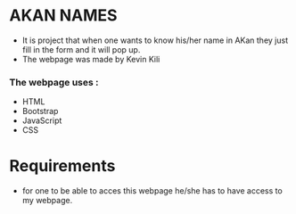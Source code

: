 # AKAN NAMES

* It is project that when one wants to know his/her name in AKan they just fill in the form and it will pop up.
* The webpage was made by Kevin Kili

### The webpage uses :

* HTML
* Bootstrap
* JavaScript
* CSS

# Requirements

*  for one to be able to acces this webpage he/she has to have access to my webpage.